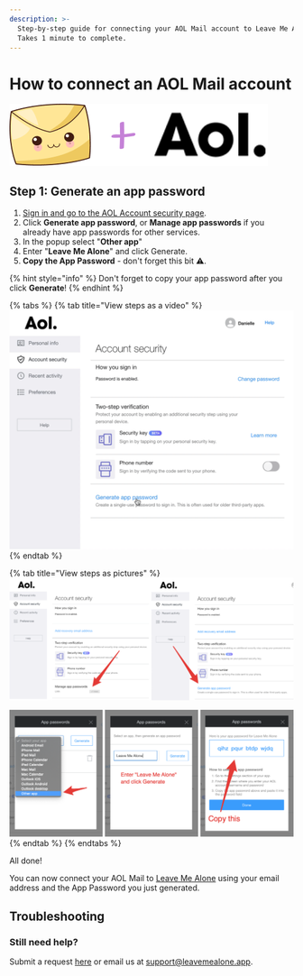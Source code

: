 ```yaml
---
description: >-
  Step-by-step guide for connecting your AOL Mail account to Leave Me Alone.
  Takes 1 minute to complete.
---
```


# How to connect an AOL Mail account

![](../.gitbook/assets/image%20%284%29.png)

## Step 1: Generate an app password

1. [Sign in and go to the AOL Account security page](https://login.aol.com/account/security).
2. Click **Generate app password**, or **Manage app passwords** if you already have app passwords for other services.
3. In the popup select "**Other app**"
4. Enter "**Leave Me Alone**" and click Generate.
5. **Copy the App Password** - don't forget this bit ️⚠️.

{% hint style="info" %}
Don't forget to copy your app password after you click **Generate**!
{% endhint %}

{% tabs %}
{% tab title="View steps as a video" %}
![](../.gitbook/assets/1-generate-pass%20%282%29.gif)
{% endtab %}

{% tab title="View steps as pictures" %}
![Click Generate app passwords \(or Manage app passwords if you already have one setup\)](../.gitbook/assets/step1%20%283%29.png)

![Select Other app, enter &quot;Leave Me Alone&quot; and click Generate, copy the app password](../.gitbook/assets/step2%20%281%29.png)
{% endtab %}
{% endtabs %}

All done!

You can now connect your AOL Mail to [Leave Me Alone](https://leavemealone.app/) using your email address and the App Password you just generated.

## Troubleshooting

### Still need help?

Submit a request [here](https://leavemealone.app/feedback) or email us at [support@leavemealone.app](mailto:support@leavemealone.app).


